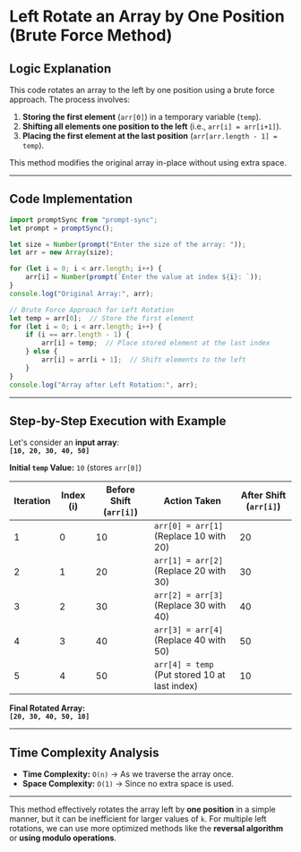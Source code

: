 # **Left Rotate an Array by One Position (Brute Force Method)**  

## **Logic Explanation**
This code rotates an array to the left by one position using a brute force approach. The process involves:  
1. **Storing the first element** (`arr[0]`) in a temporary variable (`temp`).  
2. **Shifting all elements one position to the left** (i.e., `arr[i] = arr[i+1]`).  
3. **Placing the first element at the last position** (`arr[arr.length - 1] = temp`).  

This method modifies the original array in-place without using extra space.  

---

## **Code Implementation**
```javascript
import promptSync from "prompt-sync";
let prompt = promptSync();

let size = Number(prompt("Enter the size of the array: "));
let arr = new Array(size);

for (let i = 0; i < arr.length; i++) {
    arr[i] = Number(prompt(`Enter the value at index ${i}: `));
}
console.log("Original Array:", arr);

// Brute Force Approach for Left Rotation
let temp = arr[0];  // Store the first element
for (let i = 0; i < arr.length; i++) {
    if (i == arr.length - 1) {
        arr[i] = temp;  // Place stored element at the last index
    } else {
        arr[i] = arr[i + 1];  // Shift elements to the left
    }
}
console.log("Array after Left Rotation:", arr);
```

---

## **Step-by-Step Execution with Example**
Let's consider an **input array**:  
**`[10, 20, 30, 40, 50]`**  

**Initial `temp` Value:** `10` (stores `arr[0]`)

| **Iteration** | **Index (i)** | **Before Shift (`arr[i]`)** | **Action Taken** | **After Shift (`arr[i]`)** |
|--------------|--------------|-----------------------------|------------------|----------------------------|
| 1            | 0            | 10                          | `arr[0] = arr[1]` (Replace 10 with 20) | 20 |
| 2            | 1            | 20                          | `arr[1] = arr[2]` (Replace 20 with 30) | 30 |
| 3            | 2            | 30                          | `arr[2] = arr[3]` (Replace 30 with 40) | 40 |
| 4            | 3            | 40                          | `arr[3] = arr[4]` (Replace 40 with 50) | 50 |
| 5            | 4            | 50                          | `arr[4] = temp` (Put stored 10 at last index) | 10 |

**Final Rotated Array:**  
**`[20, 30, 40, 50, 10]`**  

---

## **Time Complexity Analysis**
- **Time Complexity:** `O(n)` → As we traverse the array once.
- **Space Complexity:** `O(1)` → Since no extra space is used.

---

This method effectively rotates the array left by **one position** in a simple manner, but it can be inefficient for larger values of `k`. For multiple left rotations, we can use more optimized methods like the **reversal algorithm** or **using modulo operations**.